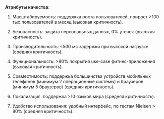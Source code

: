 **Атрибуты качества:**

1. Масштабируемость: поддержка роста пользователей, прирост >100 тыс.пользователей в месяц (высокая критичность).
2. Безопасность: защита персональных данных, 0% утечек (высокая критичность).
3. Производительность: <500 мс задержки при высокой нагрузке (средняя критичность).

4. Функциональность: >80% покрытия use-case фитнес-приложения (высокая критичность).
5. Совместимость: поддержка большинства устройств мобильных телефонов (минимум 2 операционные системы) и браузеров (минимум 5 браузеров) (средняя критичность).

6. Локализация: поддержка >10 языков мира (средняя критичность).
7. Удобство использования: удобный интерфейс, по тестам Nielsen > 80% (средняя критичность).
